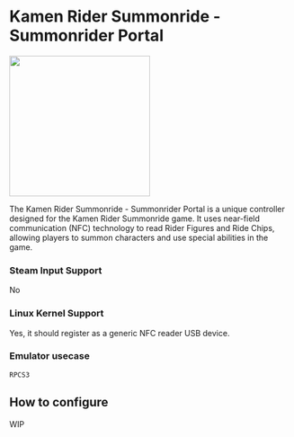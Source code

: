 # Kamen Rider Summonride - Summonrider Portal
<img src="../../../wiki_images/controllers/kamen-rider-summonride-portal.png" width="250">

The Kamen Rider Summonride - Summonrider Portal is a unique controller designed for the Kamen Rider Summonride game. It uses near-field communication (NFC) technology to read Rider Figures and Ride Chips, allowing players to summon characters and use special abilities in the game.

### Steam Input Support
No

### Linux Kernel Support
Yes, it should register as a generic NFC reader USB device.

### Emulator usecase
`RPCS3`

## How to configure
WIP
